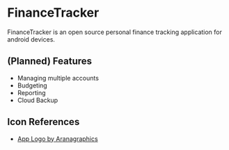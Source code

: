 # FinanceTracker

FinanceTracker is an open source personal finance tracking application for android devices. 

## (Planned) Features

* Managing multiple accounts
* Budgeting
* Reporting
* Cloud Backup

## Icon References

* [App Logo by Aranagraphics](https://www.flaticon.com/de/premium-icon/mobiles-banking_3956555?term=mobile%20banking&page=1&position=16&page=1&position=16&related_id=3956555&origin=tag)
